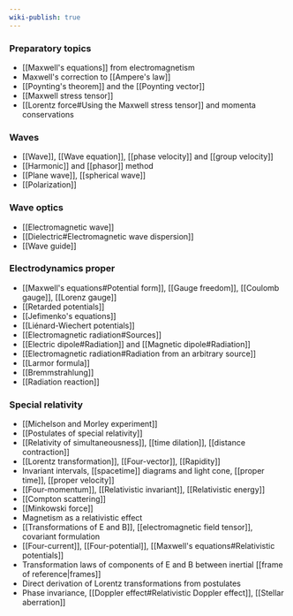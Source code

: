 ```yaml
---
wiki-publish: true
---
```

### Preparatory topics
- [[Maxwell's equations]] from electromagnetism
- Maxwell's correction to [[Ampere's law]]
- [[Poynting's theorem]] and the [[Poynting vector]]
- [[Maxwell stress tensor]]
- [[Lorentz force#Using the Maxwell stress tensor]] and momenta conservations
### Waves
- [[Wave]], [[Wave equation]], [[phase velocity]] and [[group velocity]]
- [[Harmonic]] and [[phasor]] method
- [[Plane wave]], [[spherical wave]]
- [[Polarization]]
### Wave optics
- [[Electromagnetic wave]]
- [[Dielectric#Electromagnetic wave dispersion]]
- [[Wave guide]]
### Electrodynamics proper
- [[Maxwell's equations#Potential form]], [[Gauge freedom]], [[Coulomb gauge]], [[Lorenz gauge]]
- [[Retarded potentials]]
- [[Jefimenko's equations]]
- [[Liénard-Wiechert potentials]]
- [[Electromagnetic radiation#Sources]]
- [[Electric dipole#Radiation]] and [[Magnetic dipole#Radiation]]
- [[Electromagnetic radiation#Radiation from an arbitrary source]]
- [[Larmor formula]]
- [[Bremmstrahlung]]
- [[Radiation reaction]]
### Special relativity
- [[Michelson and Morley experiment]]
- [[Postulates of special relativity]]
- [[Relativity of simultaneousness]], [[time dilation]], [[distance contraction]]
- [[Lorentz transformation]], [[Four-vector]], [[Rapidity]]
- Invariant intervals, [[spacetime]] diagrams and light cone, [[proper time]], [[proper velocity]]
- [[Four-momentum]], [[Relativistic invariant]], [[Relativistic energy]]
- [[Compton scattering]]
- [[Minkowski force]]
- Magnetism as a relativistic effect
- [[Transformations of E and B]], [[electromagnetic field tensor]], covariant formulation
- [[Four-current]], [[Four-potential]], [[Maxwell's equations#Relativistic potentials]]
- Transformation laws of components of E and B between inertial [[frame of reference|frames]]
- Direct derivation of Lorentz transformations from postulates
- Phase invariance, [[Doppler effect#Relativistic Doppler effect]], [[Stellar aberration]]
